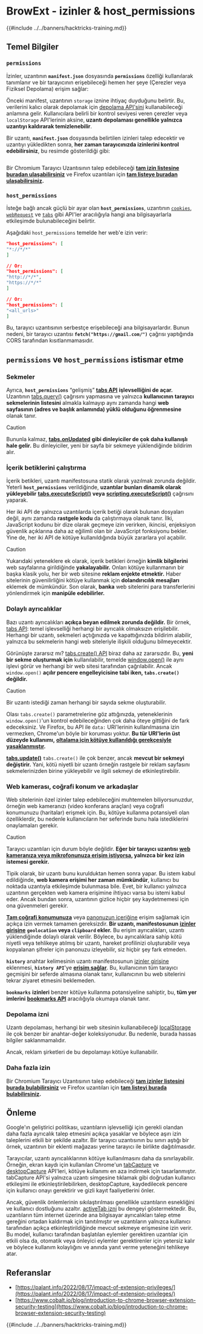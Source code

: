 # BrowExt - izinler & host_permissions

{{#include ../../banners/hacktricks-training.md}}

## Temel Bilgiler

### **`permissions`**

İzinler, uzantının **`manifest.json`** dosyasında **`permissions`** özelliği kullanılarak tanımlanır ve bir tarayıcının erişebileceği hemen her şeye (Çerezler veya Fiziksel Depolama) erişim sağlar:

Önceki manifest, uzantının `storage` iznine ihtiyaç duyduğunu belirtir. Bu, verilerini kalıcı olarak depolamak için [depolama API'sini](https://developer.mozilla.org/en-US/docs/Mozilla/Add-ons/WebExtensions/API/storage) kullanabileceği anlamına gelir. Kullanıcılara belirli bir kontrol seviyesi veren çerezler veya `localStorage` API'lerinin aksine, **uzantı depolaması genellikle yalnızca uzantıyı kaldırarak temizlenebilir**.

Bir uzantı, **`manifest.json`** dosyasında belirtilen izinleri talep edecektir ve uzantıyı yükledikten sonra, **her zaman tarayıcınızda izinlerini kontrol edebilirsiniz**, bu resimde gösterildiği gibi:

<figure><img src="../../images/image (18).png" alt=""><figcaption></figcaption></figure>

Bir Chromium Tarayıcı Uzantısının talep edebileceği [**tam izin listesine buradan ulaşabilirsiniz**](https://developer.chrome.com/docs/extensions/develop/concepts/declare-permissions#permissions) ve Firefox uzantıları için [**tam listeye buradan ulaşabilirsiniz**](https://developer.mozilla.org/en-US/docs/Mozilla/Add-ons/WebExtensions/manifest.json/permissions#api_permissions)**.**

### `host_permissions`

İsteğe bağlı ancak güçlü bir ayar olan **`host_permissions`**, uzantının [`cookies`](https://developer.mozilla.org/en-US/docs/Mozilla/Add-ons/WebExtensions/API/cookies), [`webRequest`](https://developer.mozilla.org/en-US/docs/Mozilla/Add-ons/WebExtensions/API/webRequest) ve [`tabs`](https://developer.mozilla.org/en-US/docs/Mozilla/Add-ons/WebExtensions/API/tabs) gibi API'ler aracılığıyla hangi ana bilgisayarlarla etkileşimde bulunabileceğini belirtir.

Aşağıdaki `host_permissions` temelde her web'e izin verir:
```json
"host_permissions": [
"*://*/*"
]

// Or:
"host_permissions": [
"http://*/*",
"https://*/*"
]

// Or:
"host_permissions": [
"<all_urls>"
]
```
Bu, tarayıcı uzantısının serbestçe erişebileceği ana bilgisayarlardır. Bunun nedeni, bir tarayıcı uzantısı **`fetch("https://gmail.com/")`** çağrısı yaptığında CORS tarafından kısıtlanmamasıdır.

## `permissions` ve `host_permissions` istismar etme

### Sekmeler

Ayrıca, **`host_permissions`** “gelişmiş” [**tabs API**](https://developer.mozilla.org/en-US/docs/Mozilla/Add-ons/WebExtensions/API/tabs) **işlevselliğini de açar.** Uzantının [tabs.query()](https://developer.mozilla.org/en-US/docs/Mozilla/Add-ons/WebExtensions/API/tabs/query) çağrısını yapmasına ve yalnızca **kullanıcının tarayıcı sekmelerinin listesini** almakla kalmayıp aynı zamanda hangi **web sayfasının (adres ve başlık anlamında) yüklü olduğunu öğrenmesine** olanak tanır.

> [!CAUTION]
> Bununla kalmaz, [**tabs.onUpdated**](https://developer.mozilla.org/en-US/docs/Mozilla/Add-ons/WebExtensions/API/tabs/onUpdated) **gibi dinleyiciler de çok daha kullanışlı hale gelir.** Bu dinleyiciler, yeni bir sayfa bir sekmeye yüklendiğinde bildirim alır.

### İçerik betiklerini çalıştırma <a href="#running-content-scripts" id="running-content-scripts"></a>

İçerik betikleri, uzantı manifestosuna statik olarak yazılmak zorunda değildir. Yeterli **`host_permissions`** verildiğinde, **uzantılar bunları dinamik olarak yükleyebilir** [**tabs.executeScript()**](https://developer.mozilla.org/en-US/docs/Mozilla/Add-ons/WebExtensions/API/tabs/executeScript) **veya** [**scripting.executeScript()**](https://developer.mozilla.org/en-US/docs/Mozilla/Add-ons/WebExtensions/API/scripting/executeScript) çağrısını yaparak.

Her iki API de yalnızca uzantılarda içerik betiği olarak bulunan dosyaları değil, aynı zamanda **rastgele kodu** da çalıştırmaya olanak tanır. İlki, JavaScript kodunu bir dize olarak geçmeye izin verirken, ikincisi, enjeksiyon güvenlik açıklarına daha az eğilimli olan bir JavaScript fonksiyonu bekler. Yine de, her iki API de kötüye kullanıldığında büyük zararlara yol açabilir.

> [!CAUTION]
> Yukarıdaki yeteneklere ek olarak, içerik betikleri örneğin **kimlik bilgilerini** web sayfalarına girildiğinde **yakalayabilir.** Onları kötüye kullanmanın bir başka klasik yolu, her bir web sitesine **reklam enjekte etmektir.** Haber sitelerinin güvenilirliğini kötüye kullanmak için **dolandırıcılık mesajları** eklemek de mümkündür. Son olarak, **banka** web sitelerini para transferlerini yönlendirmek için **manipüle edebilirler.**

### Dolaylı ayrıcalıklar <a href="#implicit-privileges" id="implicit-privileges"></a>

Bazı uzantı ayrıcalıkları **açıkça beyan edilmek zorunda değildir.** Bir örnek, [tabs API](https://developer.mozilla.org/en-US/docs/Mozilla/Add-ons/WebExtensions/API/tabs): temel işlevselliği herhangi bir ayrıcalık olmaksızın erişilebilir. Herhangi bir uzantı, sekmeleri açtığınızda ve kapattığınızda bildirim alabilir, yalnızca bu sekmelerin hangi web siteleriyle ilişkili olduğunu bilmeyecektir.

Görünüşte zararsız mı? [tabs.create() API](https://developer.mozilla.org/en-US/docs/Mozilla/Add-ons/WebExtensions/API/tabs/create) biraz daha az zararsızdır. Bu, **yeni bir sekme oluşturmak için** kullanılabilir, temelde [window.open()](https://developer.mozilla.org/en-US/docs/Web/API/Window/open) ile aynı işlevi görür ve herhangi bir web sitesi tarafından çağrılabilir. Ancak `window.open()` **açılır pencere engelleyicisine tabi iken, `tabs.create()` değildir.**

> [!CAUTION]
> Bir uzantı istediği zaman herhangi bir sayıda sekme oluşturabilir.

Olası `tabs.create()` parametrelerine göz attığınızda, yeteneklerinin `window.open()`'un kontrol edebileceğinden çok daha öteye gittiğini de fark edeceksiniz. Ve Firefox, bu API ile `data:` URI'lerinin kullanılmasına izin vermezken, Chrome'un böyle bir koruması yoktur. **Bu tür URI'lerin üst düzeyde kullanımı,** [**oltalama için kötüye kullanıldığı gerekçesiyle yasaklanmıştır**](https://bugzilla.mozilla.org/show_bug.cgi?id=1331351)**.**

[**tabs.update()**](https://developer.mozilla.org/en-US/docs/Mozilla/Add-ons/WebExtensions/API/tabs/update) `tabs.create()` ile çok benzer, ancak **mevcut bir sekmeyi değiştirir.** Yani, kötü niyetli bir uzantı örneğin rastgele bir reklam sayfasını sekmelerinizden birine yükleyebilir ve ilgili sekmeyi de etkinleştirebilir.

### Web kamerası, coğrafi konum ve arkadaşlar <a href="#webcam-geolocation-and-friends" id="webcam-geolocation-and-friends"></a>

Web sitelerinin özel izinler talep edebileceğini muhtemelen biliyorsunuzdur, örneğin web kameranızı (video konferans araçları) veya coğrafi konumunuzu (haritalar) erişmek için. Bu, kötüye kullanma potansiyeli olan özelliklerdir, bu nedenle kullanıcıların her seferinde bunu hala istediklerini onaylamaları gerekir.

> [!CAUTION]
> Tarayıcı uzantıları için durum böyle değildir. **Eğer bir tarayıcı uzantısı** [**web kameranıza veya mikrofonunuza erişim istiyorsa**](https://developer.mozilla.org/en-US/docs/Web/API/MediaDevices/getUserMedia)**, yalnızca bir kez izin istemesi gerekir.**

Tipik olarak, bir uzantı bunu kurulduktan hemen sonra yapar. Bu istem kabul edildiğinde, **web kamera erişimi her zaman mümkündür**, kullanıcı bu noktada uzantıyla etkileşimde bulunmasa bile. Evet, bir kullanıcı yalnızca uzantının gerçekten web kamera erişimine ihtiyacı varsa bu istemi kabul eder. Ancak bundan sonra, uzantının gizlice hiçbir şey kaydetmemesi için ona güvenmeleri gerekir.

[**Tam coğrafi konumunuza**](https://developer.mozilla.org/en-US/docs/Web/API/Geolocation) veya [panonuzun içeriğine](https://developer.mozilla.org/en-US/docs/Web/API/Clipboard_API) erişim sağlamak için açıkça izin vermek tamamen gereksizdir. **Bir uzantı, manifestosunun** [**izinler girişine**](https://developer.mozilla.org/en-US/docs/Mozilla/Add-ons/WebExtensions/manifest.json/permissions) **`geolocation` veya `clipboard` ekler.** Bu erişim ayrıcalıkları, uzantı yüklendiğinde dolaylı olarak verilir. Böylece, bu ayrıcalıklara sahip kötü niyetli veya tehlikeye atılmış bir uzantı, hareket profilinizi oluşturabilir veya kopyalanan şifreler için panonuzu izleyebilir, siz hiçbir şey fark etmeden.

**`history`** anahtar kelimesinin uzantı manifestosunun [izinler girişine](https://developer.mozilla.org/en-US/docs/Mozilla/Add-ons/WebExtensions/manifest.json/permissions) eklenmesi, **`history API`**'ye [**erişim sağlar**](https://developer.mozilla.org/en-US/docs/Mozilla/Add-ons/WebExtensions/API/history). Bu, kullanıcının tüm tarayıcı geçmişini bir seferde almasına olanak tanır, kullanıcının bu web sitelerini tekrar ziyaret etmesini beklemeden.

**`bookmarks`** **izinleri** benzer kötüye kullanma potansiyeline sahiptir, bu, **tüm yer imlerini** [**bookmarks API**](https://developer.mozilla.org/en-US/docs/Mozilla/Add-ons/WebExtensions/API/bookmarks) aracılığıyla okumaya olanak tanır.

### Depolama izni <a href="#the-storage-permission" id="the-storage-permission"></a>

Uzantı depolaması, herhangi bir web sitesinin kullanabileceği [localStorage](https://developer.mozilla.org/en-US/docs/Web/API/Window/localStorage) ile çok benzer bir anahtar-değer koleksiyonudur. Bu nedenle, burada hassas bilgiler saklanmamalıdır.

Ancak, reklam şirketleri de bu depolamayı kötüye kullanabilir.

### Daha fazla izin

Bir Chromium Tarayıcı Uzantısının talep edebileceği [**tam izinler listesini burada bulabilirsiniz**](https://developer.chrome.com/docs/extensions/develop/concepts/declare-permissions#permissions) ve Firefox uzantıları için [**tam listeyi burada bulabilirsiniz**](https://developer.mozilla.org/en-US/docs/Mozilla/Add-ons/WebExtensions/manifest.json/permissions#api_permissions)**.**

## Önleme <a href="#why-not-restrict-extension-privileges" id="why-not-restrict-extension-privileges"></a>

Google'ın geliştirici politikası, uzantıların işlevselliği için gerekli olandan daha fazla ayrıcalık talep etmesini açıkça yasaklar ve böylece aşırı izin taleplerini etkili bir şekilde azaltır. Bir tarayıcı uzantısının bu sınırı aştığı bir örnek, uzantının bir eklenti mağazası yerine tarayıcı ile birlikte dağıtılmasıdır.

Tarayıcılar, uzantı ayrıcalıklarının kötüye kullanılmasını daha da sınırlayabilir. Örneğin, ekran kaydı için kullanılan Chrome'un [tabCapture](https://developer.chrome.com/docs/extensions/reference/tabCapture/) ve [desktopCapture](https://developer.chrome.com/docs/extensions/reference/desktopCapture/) API'leri, kötüye kullanımı en aza indirmek için tasarlanmıştır. tabCapture API'si yalnızca uzantı simgesine tıklamak gibi doğrudan kullanıcı etkileşimi ile etkinleştirilebilirken, desktopCapture, kaydedilecek pencere için kullanıcı onayı gerektirir ve gizli kayıt faaliyetlerini önler.

Ancak, güvenlik önlemlerinin sıkılaştırılması genellikle uzantıların esnekliğini ve kullanıcı dostluğunu azaltır. [activeTab izni](https://developer.mozilla.org/en-US/docs/Mozilla/Add-ons/WebExtensions/manifest.json/permissions#activetab_permission) bu dengeyi göstermektedir. Bu, uzantıların tüm internet üzerinde ana bilgisayar ayrıcalıkları talep etme gereğini ortadan kaldırmak için tanıtılmıştır ve uzantıların yalnızca kullanıcı tarafından açıkça etkinleştirildiğinde mevcut sekmeye erişmesine izin verir. Bu model, kullanıcı tarafından başlatılan eylemler gerektiren uzantılar için etkili olsa da, otomatik veya önleyici eylemler gerektirenler için yetersiz kalır ve böylece kullanım kolaylığını ve anında yanıt verme yeteneğini tehlikeye atar.

## **Referanslar**

- [https://palant.info/2022/08/17/impact-of-extension-privileges/](https://palant.info/2022/08/17/impact-of-extension-privileges/)
- [https://www.cobalt.io/blog/introduction-to-chrome-browser-extension-security-testing](https://www.cobalt.io/blog/introduction-to-chrome-browser-extension-security-testing)

{{#include ../../banners/hacktricks-training.md}}
